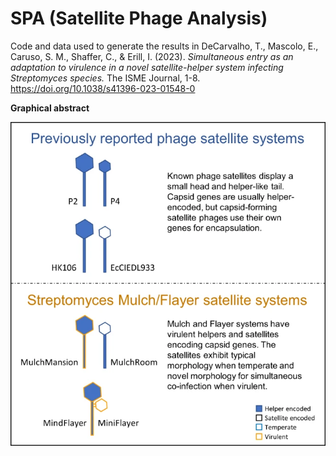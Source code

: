 # SPA (Satellite Phage Analysis)

Code and data used to generate the results in
DeCarvalho, T., Mascolo, E., Caruso, S. M., Shaffer, C., & Erill, I. (2023). *Simultaneous entry as an adaptation to virulence in a novel satellite-helper system infecting Streptomyces species.* The ISME Journal, 1-8. https://doi.org/10.1038/s41396-023-01548-0

**Graphical abstract**

![graphical abstract](https://github.com/ErillLab/SPA/blob/main/graphical_abstract.png)



